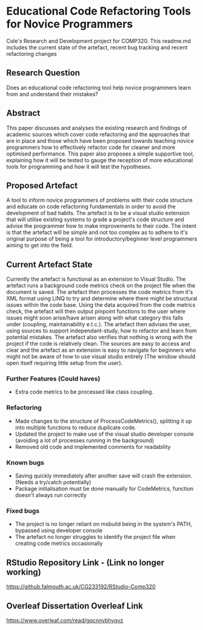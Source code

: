# Educational Code Refactoring Tools for Novice Programmers
Cole's Research and Development project for COMP320. This readme.md includes the current state of the artefact, recent bug tracking and recent refactoring changes

## Research Question
Does an educational code refactoring tool help novice programmers learn from and understand their mistakes?

## Abstract
This paper discusses and analyses the existing research and findings of academic sources which cover code refactoring and the approaches that are in place and those which have been proposed towards teaching novice programmers how to effectively refactor code for cleaner and more optimised performance. This paper also proposes a simple supportive tool, explaining how it will be tested to gauge the reception of more educational tools for programming and how it will test the hypotheses.

## Proposed Artefact
A tool to inform novice programmers of problems with their code structure and educate on code refactoring fundamentals in order to avoid the development of bad habits. The artefact is to be a visual studio extension that will utilise existing systems to grade a project's code structure and advise the programmer how to make improvements to their code. The intent is that the artefact will be simple and not too complex as to adhere to it's original purpose of being a tool for introductory/beginner level programmers aiming to get into the field.

## Current Artefact State
Currently the artefact is functional as an extension to Visual Studio. The artefact runs a background code metrics check on the project file when the document is saved. The artefact then processes the code metrics from it's XML format using LINQ to try and determine where there might be structural issues within the code base. Using the data acquired from the code metrics check, the artefact will then output pinpoint functions to the user where issues might soon arise/have arisen along with what category this falls under (coupling, maintainability e.t.c.). The artefact then advises the user, using sources to support independant-study, how to refactor and learn from potential mistakes. The artefact also verifies that nothing is wrong with the project if the code is relatively clean. The sources are easy to access and clear and the artefact as an extension is easy to navigate for beginners who might not be aware of how to use visual studio entirely (The window should open itself requiring little setup from the user).

### Further Features (Could haves)
 - Extra code metrics to be processed like class coupling.

### Refactoring
 - Made changes to the structure of ProcessCodeMetrics(), splitting it up into multiple functions to reduce duplicate code.
 - Updated the project to make use of the visual studio developer console (avoiding a lot of processes running in the background)
 - Removed old code and implemented comments for readability

### Known bugs
 - Saving quickly immediately after another save will crash the extension. (Needs a try/catch potentially)
 - Package initialisation must be done manually for CodeMetrics, function doesn't always run correctly

### Fixed bugs
 - The project is no longer reliant on msbuild being in the system's PATH, bypassed using developer console
 - The artefact no longer struggles to identify the project file when creating code metrics occasionally

## RStudio Repository Link - (Link no longer working)
https://github.falmouth.ac.uk/CG233192/RStudio-Comp320

## Overleaf Dissertation Overleaf Link
https://www.overleaf.com/read/gqcnnvbhvqvz
